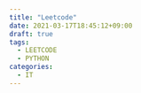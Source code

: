 ```yaml
---
title: "Leetcode"
date: 2021-03-17T18:45:12+09:00
draft: true
tags: 
  - LEETCODE
  - PYTHON
categories: 
  - IT
---
```


